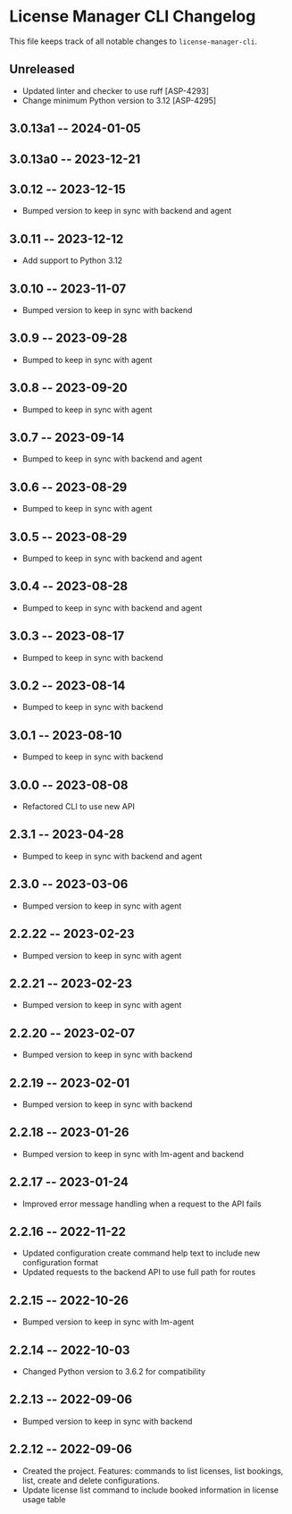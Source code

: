 # License Manager CLI Changelog

This file keeps track of all notable changes to `license-manager-cli`.

## Unreleased
* Updated linter and checker to use ruff [ASP-4293]
* Change minimum Python version to 3.12 [ASP-4295]

## 3.0.13a1 -- 2024-01-05
## 3.0.13a0 -- 2023-12-21
## 3.0.12 -- 2023-12-15
* Bumped version to keep in sync with backend and agent

## 3.0.11 -- 2023-12-12
* Add support to Python 3.12

## 3.0.10 -- 2023-11-07
* Bumped version to keep in sync with backend

## 3.0.9 -- 2023-09-28
* Bumped to keep in sync with agent

## 3.0.8 -- 2023-09-20
* Bumped to keep in sync with agent

## 3.0.7 -- 2023-09-14
* Bumped to keep in sync with backend and agent

## 3.0.6 -- 2023-08-29
* Bumped to keep in sync with agent

## 3.0.5 -- 2023-08-29
* Bumped to keep in sync with backend and agent

## 3.0.4 -- 2023-08-28
* Bumped to keep in sync with backend and agent

## 3.0.3 -- 2023-08-17
* Bumped to keep in sync with backend

## 3.0.2 -- 2023-08-14
* Bumped to keep in sync with backend

## 3.0.1 -- 2023-08-10
* Bumped to keep in sync with backend

## 3.0.0 -- 2023-08-08
* Refactored CLI to use new API

## 2.3.1 -- 2023-04-28
* Bumped to keep in sync with backend and agent

## 2.3.0 -- 2023-03-06
* Bumped version to keep in sync with agent

## 2.2.22 -- 2023-02-23
* Bumped version to keep in sync with agent

## 2.2.21 -- 2023-02-23
* Bumped version to keep in sync with agent

## 2.2.20 -- 2023-02-07
* Bumped version to keep in sync with backend

## 2.2.19 -- 2023-02-01
* Bumped version to keep in sync with backend

## 2.2.18 -- 2023-01-26
* Bumped version to keep in sync with lm-agent and backend

## 2.2.17 -- 2023-01-24
* Improved error message handling when a request to the API fails

## 2.2.16 -- 2022-11-22
* Updated configuration create command help text to include new configuration format
* Updated requests to the backend API to use full path for routes

## 2.2.15 -- 2022-10-26
* Bumped version to keep in sync with lm-agent

## 2.2.14 -- 2022-10-03
* Changed Python version to 3.6.2 for compatibility

## 2.2.13 -- 2022-09-06
* Bumped version to keep in sync with backend

## 2.2.12 -- 2022-09-06
* Created the project. Features: commands to list licenses, list bookings, list, create and delete configurations.
* Update license list command to include booked information in license usage table
